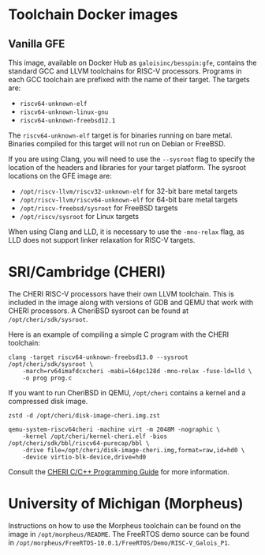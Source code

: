 # Toolchain Docker images

## Vanilla GFE

This image, available on Docker Hub as `galoisinc/besspin:gfe`,
contains the standard GCC and LLVM toolchains for RISC-V
processors. Programs in each GCC toolchain are prefixed with the name
of their target. The targets are:
- `riscv64-unknown-elf`
- `riscv64-unknown-linux-gnu`
- `riscv64-unknown-freebsd12.1`

The `riscv64-unknown-elf` target is for binaries running on bare
metal. Binaries compiled for this target will not run on Debian or
FreeBSD.

If you are using Clang, you will need to use the `--sysroot` flag to
specify the location of the headers and libraries for your target
platform. The sysroot locations on the GFE image are:
- `/opt/riscv-llvm/riscv32-unknown-elf` for 32-bit bare metal targets
- `/opt/riscv-llvm/riscv64-unknown-elf` for 64-bit bare metal targets
- `/opt/riscv-freebsd/sysroot` for FreeBSD targets
- `/opt/riscv/sysroot` for Linux targets

When using Clang and LLD, it is necessary to use the `-mno-relax`
flag, as LLD does not support linker relaxation for RISC-V targets.

# SRI/Cambridge (CHERI)

The CHERI RISC-V processors have their own LLVM toolchain. This is
included in the image along with versions of GDB and QEMU that work
with CHERI processors. A CheriBSD sysroot can be found at
`/opt/cheri/sdk/sysroot`.

Here is an example of compiling a simple C program with the CHERI
toolchain:
```
clang -target riscv64-unknown-freebsd13.0 --sysroot /opt/cheri/sdk/sysroot \
    -march=rv64imafdcxcheri -mabi=l64pc128d -mno-relax -fuse-ld=lld \
    -o prog prog.c
```

If you want to run CheriBSD in QEMU, `/opt/cheri` contains a kernel
and a compressed disk image.
```
zstd -d /opt/cheri/disk-image-cheri.img.zst

qemu-system-riscv64cheri -machine virt -m 2048M -nographic \
    -kernel /opt/cheri/kernel-cheri.elf -bios /opt/cheri/sdk/bbl/riscv64-purecap/bbl \
    -drive file=/opt/cheri/disk-image-cheri.img,format=raw,id=hd0 \
    -device virtio-blk-device,drive=hd0
```

Consult the [CHERI C/C++ Programming
Guide](https://www.cl.cam.ac.uk/techreports/UCAM-CL-TR-947.pdf) for
more information.

# University of Michigan (Morpheus)

Instructions on how to use the Morpheus toolchain can be found on the
image in `/opt/morpheus/README`. The FreeRTOS demo source can be found
in `/opt/morpheus/FreeRTOS-10.0.1/FreeRTOS/Demo/RISC-V_Galois_P1`.
